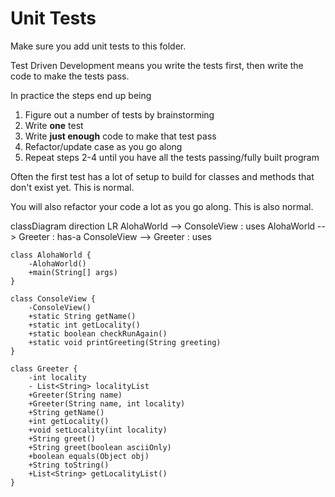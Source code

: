 # Unit Tests

Make sure you add unit tests to this folder.

Test Driven Development means you write the tests first, then write the code to make the tests pass.

In practice the steps end up being

1. Figure out a number of tests by brainstorming
2. Write **one** test
3. Write **just enough** code to make that test pass
4. Refactor/update case as you go along
5. Repeat steps 2-4 until you have all the tests passing/fully built program

Often the first test has a lot of setup to build for classes and methods that don't exist yet. This is normal.

You will also refactor your code a lot as you go along. This is also normal.

classDiagram
direction LR
AlohaWorld --> ConsoleView : uses
AlohaWorld --> Greeter : has-a
ConsoleView --> Greeter : uses

    class AlohaWorld {
        -AlohaWorld()
        +main(String[] args)
    }
    
    class ConsoleView {
        -ConsoleView()
        +static String getName()
        +static int getLocality()
        +static boolean checkRunAgain()
        +static void printGreeting(String greeting)
    }
    
    class Greeter {
        -int locality
        - List<String> localityList
        +Greeter(String name)
        +Greeter(String name, int locality)
        +String getName()
        +int getLocality()
        +void setLocality(int locality)
        +String greet()
        +String greet(boolean asciiOnly)
        +boolean equals(Object obj)
        +String toString()
        +List<String> getLocalityList()
    }